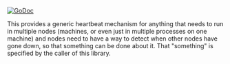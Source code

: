 
[![GoDoc](http://godoc.org/github.com/tleyden/cb-heartbeat?status.png)](http://godoc.org/github.com/tleyden/cb-heartbeat)

This provides a generic heartbeat mechanism for anything that needs to run in
multiple nodes (machines, or even just in multiple processes on one machine) and
nodes need to have a way to detect when other nodes have gone down, so that something
can be done about it.  That "something" is specified by the caller of this library.
